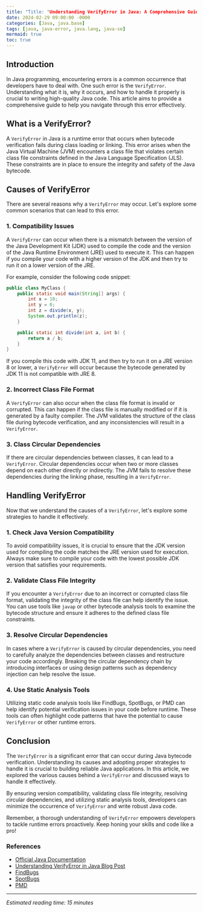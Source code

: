 ```yaml
---
title: "Title: "Understanding VerifyError in Java: A Comprehensive Guide""
date: 2024-02-29 09:00:00 -0000
categories: [Java, java.base]
tags: [java, java-error, java.lang, java-se]
mermaid: true
toc: true
---
```



## Introduction

In Java programming, encountering errors is a common occurrence that developers have to deal with. One such error is the `VerifyError`. Understanding what it is, why it occurs, and how to handle it properly is crucial to writing high-quality Java code. This article aims to provide a comprehensive guide to help you navigate through this error effectively.

## What is a VerifyError?

A `VerifyError` in Java is a runtime error that occurs when bytecode verification fails during class loading or linking. This error arises when the Java Virtual Machine (JVM) encounters a class file that violates certain class file constraints defined in the Java Language Specification (JLS). These constraints are in place to ensure the integrity and safety of the Java bytecode.

## Causes of VerifyError

There are several reasons why a `VerifyError` may occur. Let's explore some common scenarios that can lead to this error.

### 1. Compatibility Issues

A `VerifyError` can occur when there is a mismatch between the version of the Java Development Kit (JDK) used to compile the code and the version of the Java Runtime Environment (JRE) used to execute it. This can happen if you compile your code with a higher version of the JDK and then try to run it on a lower version of the JRE.

For example, consider the following code snippet:

```java
public class MyClass {
    public static void main(String[] args) {
        int x = 10;
        int y = 0;
        int z = divide(x, y);
        System.out.println(z);
    }

    public static int divide(int a, int b) {
        return a / b;
    }
}
```

If you compile this code with JDK 11, and then try to run it on a JRE version 8 or lower, a `VerifyError` will occur because the bytecode generated by JDK 11 is not compatible with JRE 8.

### 2. Incorrect Class File Format

A `VerifyError` can also occur when the class file format is invalid or corrupted. This can happen if the class file is manually modified or if it is generated by a faulty compiler. The JVM validates the structure of the class file during bytecode verification, and any inconsistencies will result in a `VerifyError`.

### 3. Class Circular Dependencies

If there are circular dependencies between classes, it can lead to a `VerifyError`. Circular dependencies occur when two or more classes depend on each other directly or indirectly. The JVM fails to resolve these dependencies during the linking phase, resulting in a `VerifyError`.

## Handling VerifyError

Now that we understand the causes of a `VerifyError`, let's explore some strategies to handle it effectively.

### 1. Check Java Version Compatibility

To avoid compatibility issues, it is crucial to ensure that the JDK version used for compiling the code matches the JRE version used for execution. Always make sure to compile your code with the lowest possible JDK version that satisfies your requirements.

### 2. Validate Class File Integrity

If you encounter a `VerifyError` due to an incorrect or corrupted class file format, validating the integrity of the class file can help identify the issue. You can use tools like `javap` or other bytecode analysis tools to examine the bytecode structure and ensure it adheres to the defined class file constraints.

### 3. Resolve Circular Dependencies

In cases where a `VerifyError` is caused by circular dependencies, you need to carefully analyze the dependencies between classes and restructure your code accordingly. Breaking the circular dependency chain by introducing interfaces or using design patterns such as dependency injection can help resolve the issue.

### 4. Use Static Analysis Tools

Utilizing static code analysis tools like FindBugs, SpotBugs, or PMD can help identify potential verification issues in your code before runtime. These tools can often highlight code patterns that have the potential to cause `VerifyError` or other runtime errors.

## Conclusion

The `VerifyError` is a significant error that can occur during Java bytecode verification. Understanding its causes and adopting proper strategies to handle it is crucial to building reliable Java applications. In this article, we explored the various causes behind a `VerifyError` and discussed ways to handle it effectively.

By ensuring version compatibility, validating class file integrity, resolving circular dependencies, and utilizing static analysis tools, developers can minimize the occurrence of `VerifyError` and write robust Java code.

Remember, a thorough understanding of `VerifyError` empowers developers to tackle runtime errors proactively. Keep honing your skills and code like a pro!

### References

- [Official Java Documentation](https://docs.oracle.com/en/java/javase/14/docs/api/java.base/java/lang/VerifyError.html)
- [Understanding VerifyError in Java Blog Post](https://www.baeldung.com/java-verify-error)
- [FindBugs](http://findbugs.sourceforge.net/)
- [SpotBugs](https://spotbugs.github.io/)
- [PMD](https://pmd.github.io/)

---

*Estimated reading time: 15 minutes*